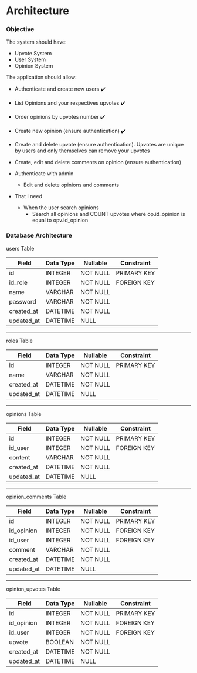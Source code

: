 # Architecture

### Objective

The system should have:

- Upvote System
- User System
- Opinion System

The application should allow:

- Authenticate and create new users ✔️
- List Opinions and your respectives upvotes ✔️
- Order opinions by upvotes number ✔️
- Create new opinion (ensure authentication) ✔️
- Create and delete upvote (ensure authentication). Upvotes are unique by users and only themselves can remove your upvotes
- Create, edit and delete comments on opinion (ensure authentication)
- Authenticate with admin

  - Edit and delete opinions and comments

- That I need
  - When the user search opinions
    - Search all opinions and COUNT upvotes where op.id_opinion is equal to opv.id_opinion

### Database Architecture

users Table

| Field      | Data Type | Nullable | Constraint  |
| ---------- | --------- | -------- | ----------- |
| id         | INTEGER   | NOT NULL | PRIMARY KEY |
| id_role    | INTEGER   | NOT NULL | FOREIGN KEY |
| name       | VARCHAR   | NOT NULL |             |
| password   | VARCHAR   | NOT NULL |             |
| created_at | DATETIME  | NOT NULL |             |
| updated_at | DATETIME  | NULL     |             |

---

roles Table

| Field      | Data Type | Nullable | Constraint  |
| ---------- | --------- | -------- | ----------- |
| id         | INTEGER   | NOT NULL | PRIMARY KEY |
| name       | VARCHAR   | NOT NULL |             |
| created_at | DATETIME  | NOT NULL |             |
| updated_at | DATETIME  | NULL     |             |

---

opinions Table

| Field      | Data Type | Nullable | Constraint  |
| ---------- | --------- | -------- | ----------- |
| id         | INTEGER   | NOT NULL | PRIMARY KEY |
| id_user    | INTEGER   | NOT NULL | FOREIGN KEY |
| content    | VARCHAR   | NOT NULL |             |
| created_at | DATETIME  | NOT NULL |             |
| updated_at | DATETIME  | NULL     |             |

---

opinion_comments Table

| Field      | Data Type | Nullable | Constraint  |
| ---------- | --------- | -------- | ----------- |
| id         | INTEGER   | NOT NULL | PRIMARY KEY |
| id_opinion | INTEGER   | NOT NULL | FOREIGN KEY |
| id_user    | INTEGER   | NOT NULL | FOREIGN KEY |
| comment    | VARCHAR   | NOT NULL |             |
| created_at | DATETIME  | NOT NULL |             |
| updated_at | DATETIME  | NULL     |             |

---

opinion_upvotes Table

| Field      | Data Type | Nullable | Constraint  |
| ---------- | --------- | -------- | ----------- |
| id         | INTEGER   | NOT NULL | PRIMARY KEY |
| id_opinion | INTEGER   | NOT NULL | FOREIGN KEY |
| id_user    | INTEGER   | NOT NULL | FOREIGN KEY |
| upvote     | BOOLEAN   | NOT NULL |             |
| created_at | DATETIME  | NOT NULL |             |
| updated_at | DATETIME  | NULL     |             |

